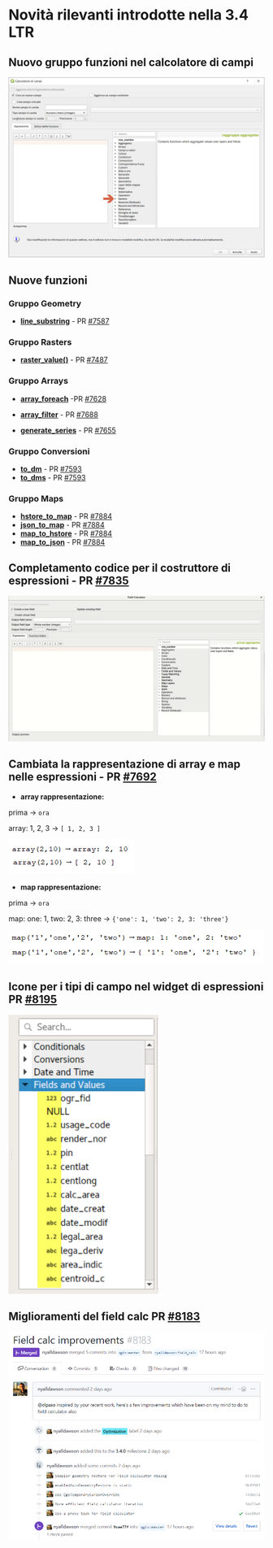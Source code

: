# Novità rilevanti introdotte nella 3.4 LTR

## Nuovo gruppo funzioni nel calcolatore di campi
![](/img/novita_34/neo_gruppi.png)

## Nuove funzioni

### Gruppo Geometry
* [**line_substring**](./gr_funzioni/geometria/funzioni/line_substring.md) - PR [#7587](https://github.com/qgis/QGIS/pull/7587)
### Gruppo Rasters
* [**raster_value()**](./gr_funzioni/rasters/funzioni/raster_value.md) - PR [#7487](https://github.com/qgis/QGIS/pull/7487) 
### Gruppo Arrays
* [**array_foreach**](./gr_funzioni/array/funzioni/array_foreach.md) -PR [#7628](https://github.com/qgis/QGIS/pull/7628)
* [**array_filter**](./gr_funzioni/array/funzioni/array_filter.md) - PR [#7688](https://github.com/qgis/QGIS/pull/7688)

* [**generate_series**](./gr_funzioni/arrays/funzioni/generate_series.md) - PR [#7655](https://github.com/qgis/QGIS/pull/7655)
### Gruppo Conversioni
* [**to_dm**](./gr_funzioni/conversioni/funzioni/to_dm.md) - PR [#7593](https://github.com/qgis/QGIS/pull/7593)
* [**to_dms**](./gr_funzioni/conversioni/funzioni/to_dms.md) - PR [#7593](https://github.com/qgis/QGIS/pull/7593)
### Gruppo Maps
* [**hstore_to_map**](./gr_funzioni/maps/funzioni/hstore_to_map.md) - PR [#7884](https://github.com/qgis/QGIS/pull/7884)
* [**json_to_map**](./gr_funzioni/maps/funzioni/json_to_map.md) - PR [#7884](https://github.com/qgis/QGIS/pull/7884)
* [**map_to_hstore**](./gr_funzioni/maps/funzioni/map_to_hstore.md) - PR [#7884](https://github.com/qgis/QGIS/pull/7884)
* [**map_to_json**](./gr_funzioni/maps/funzioni/map_to_json.md) - PR [#7884](https://github.com/qgis/QGIS/pull/7884)

## Completamento codice per il costruttore di espressioni - PR [#7835](https://github.com/qgis/QGIS/pull/7835)
![](/img/novita_34/completa_field_calc.gif)

## Cambiata la rappresentazione di array e map nelle espressioni - PR [#7692](https://github.com/qgis/QGIS/pull/7692)

* **array rappresentazione:**

prima → `ora`

array: 1, 2, 3 → `[ 1, 2, 3 ]`

![](/img/novita_34/arrays.png)

* **map rappresentazione:**

prima → `ora`

map: one: 1, two: 2, 3: three → `{'one': 1, 'two': 2, 3: 'three'}`

![](/img/novita_34/map.png)

## Icone per i tipi di campo nel widget di espressioni PR [#8195](https://github.com/qgis/QGIS/pull/8195)

![](/img/novita_34/icone_widget_01.png)

## Miglioramenti del field calc PR [#8183](https://github.com/qgis/QGIS/pull/8183)

![](/img/novita_34/miglioramenti.png)